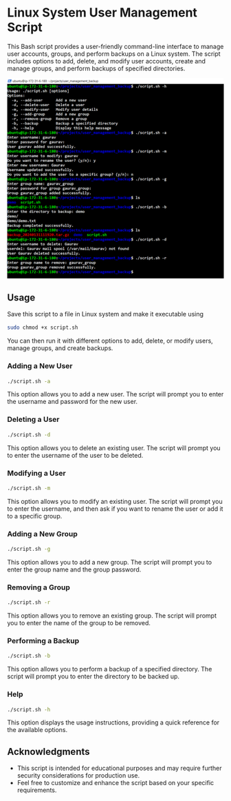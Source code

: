 # Linux System User Management Script

This Bash script provides a user-friendly command-line interface to manage user accounts, groups, and perform backups on a Linux system. The script includes options to add, delete, and modify user accounts, create and manage groups, and perform backups of specified directories.

![Output](https://github.com/gauravmazumdar21/User-Management-and-Backup/blob/main/Output%20Img.PNG)

## Usage
Save this script to a file in Linux system and make it executable using 
```bash
sudo chmod +x script.sh
```
You can then run it with different options to add, delete, or modify users, manage groups, and create backups.
### Adding a New User
```bash
./script.sh -a
```
This option allows you to add a new user. The script will prompt you to enter the username and password for the new user.

### Deleting a User
```bash
./script.sh -d
```
This option allows you to delete an existing user. The script will prompt you to enter the username of the user to be deleted.

### Modifying a User
```bash
./script.sh -m
```
This option allows you to modify an existing user. The script will prompt you to enter the username, and then ask if you want to rename the user or add it to a specific group.

### Adding a New Group
```bash
./script.sh -g
```
This option allows you to add a new group. The script will prompt you to enter the group name and the group password.

### Removing a Group
```bash
./script.sh -r
```
This option allows you to remove an existing group. The script will prompt you to enter the name of the group to be removed.

### Performing a Backup
```bash
./script.sh -b
```
This option allows you to perform a backup of a specified directory. The script will prompt you to enter the directory to be backed up.

### Help
```bash
./script.sh -h
```
This option displays the usage instructions, providing a quick reference for the available options.


## Acknowledgments
- This script is intended for educational purposes and may require further security considerations for production use.
- Feel free to customize and enhance the script based on your specific requirements.


